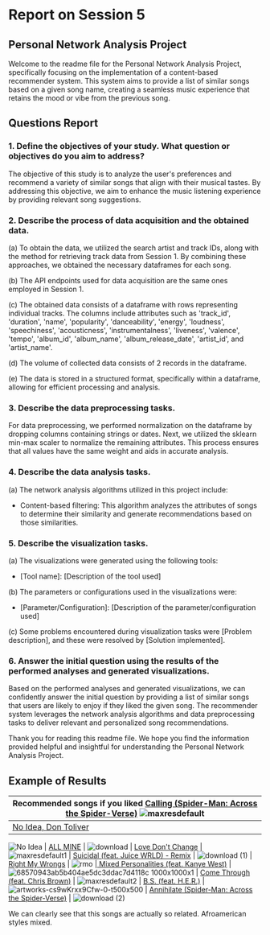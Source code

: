# Report on Session 5

## Personal Network Analysis Project

Welcome to the readme file for the Personal Network Analysis Project, specifically focusing on the implementation of a content-based recommender system. This system aims to provide a list of similar songs based on a given song name, creating a seamless music experience that retains the mood or vibe from the previous song.

## Questions Report

### 1. Define the objectives of your study. What question or objectives do you aim to address?

The objective of this study is to analyze the user's preferences and recommend a variety of similar songs that align with their musical tastes. By addressing this objective, we aim to enhance the music listening experience by providing relevant song suggestions.

### 2. Describe the process of data acquisition and the obtained data.

(a) To obtain the data, we utilized the search artist and track IDs, along with the method for retrieving track data from Session 1. By combining these approaches, we obtained the necessary dataframes for each song.

(b) The API endpoints used for data acquisition are the same ones employed in Session 1.

(c) The obtained data consists of a dataframe with rows representing individual tracks. The columns include attributes such as 'track_id', 'duration', 'name', 'popularity', 'danceability', 'energy', 'loudness', 'speechiness', 'acousticness', 'instrumentalness', 'liveness', 'valence', 'tempo', 'album_id', 'album_name', 'album_release_date', 'artist_id', and 'artist_name'.

(d) The volume of collected data consists of 2 records in the dataframe.

(e) The data is stored in a structured format, specifically within a dataframe, allowing for efficient processing and analysis.

### 3. Describe the data preprocessing tasks.

For data preprocessing, we performed normalization on the dataframe by dropping columns containing strings or dates. Next, we utilized the sklearn min-max scaler to normalize the remaining attributes. This process ensures that all values have the same weight and aids in accurate analysis.

### 4. Describe the data analysis tasks.

(a) The network analysis algorithms utilized in this project include:

- Content-based filtering: This algorithm analyzes the attributes of songs to determine their similarity and generate recommendations based on those similarities.

### 5. Describe the visualization tasks.

(a) The visualizations were generated using the following tools:

- [Tool name]: [Description of the tool used]

(b) The parameters or configurations used in the visualizations were:

- [Parameter/Configuration]: [Description of the parameter/configuration used]

(c) Some problems encountered during visualization tasks were [Problem description], and these were resolved by [Solution implemented].

### 6. Answer the initial question using the results of the performed analyses and generated visualizations.

Based on the performed analyses and generated visualizations, we can confidently answer the initial question by providing a list of similar songs that users are likely to enjoy if they liked the given song. The recommender system leverages the network analysis algorithms and data preprocessing tasks to deliver relevant and personalized song recommendations.

Thank you for reading this readme file. We hope you find the information provided helpful and insightful for understanding the Personal Network Analysis Project.



## Example of Results

| Recommended songs if you liked [Calling (Spider-Man: Across the Spider-Verse)](https://open.spotify.com/track/5rurggqwwudn9clMdcchxT?si=6f92fc189caa4c12) ![maxresdefault](https://github.com/Neilus03/Spotiflyers/assets/87651732/2a037263-1cc1-4e2e-9035-eda7bb59fc89)
| -----------|
| [No Idea, Don Toliver](https://open.spotify.com/track/7AzlLxHn24DxjgQX73F9fU?si=d92ad7280ed64ec4) |
![No Idea](https://github.com/Neilus03/Spotiflyers/assets/122691083/7a8c2ddb-8a0f-4175-8c5c-c4b544de413d)
| [ALL MINE](https://open.spotify.com/track/3U21A07gAloCc4P7J8rxcn?si=6f51abe5d6554e6a) |
![download](https://github.com/Neilus03/Spotiflyers/assets/87651732/91561cd0-aff7-4503-8823-9725e1562679)
| [Love Don't Change](https://open.spotify.com/track/6PmjWl0phNxc0R5OwkDdiZ?si=8feb2d0a357b43b5) |
![maxresdefault1](https://github.com/Neilus03/Spotiflyers/assets/87651732/bae7bbd5-8da6-4bf9-88d5-2010bd0af0f0)
| [Suicidal (feat. Juice WRLD) - Remix](https://open.spotify.com/track/4S2uhQE8L9V6p7rj7SiauJ?si=0d81034d0ec14050) |
![download (1)](https://github.com/Neilus03/Spotiflyers/assets/87651732/a5dec48a-02f5-4e08-ab25-3c7c990875f5)
| [Right My Wrongs](https://open.spotify.com/track/5rgrBsAFYMun6yhtnLKRPz?si=bdfe4ff735c84580) |
![rmo](https://github.com/Neilus03/Spotiflyers/assets/122691083/733179dc-e61d-4ee8-a30e-be25618135a1)
|[ Mixed Personalities (feat. Kanye West)](https://open.spotify.com/track/6vWEAOUSxohKxhp0K1BsxL?si=c9ececee29064e9a) |
![68570943ab5b404ae5dc3ddac7d4118c 1000x1000x1](https://github.com/Neilus03/Spotiflyers/assets/87651732/aff0c431-d881-4ee6-8016-2731b27c54e0)
| [Come Through (feat. Chris Brown)](https://open.spotify.com/track/3krZxyBsWEHfEfJegYaWTd?si=e746387b646f4391) |
![maxresdefault2](https://github.com/Neilus03/Spotiflyers/assets/87651732/0551ea00-88be-42c1-b8b9-de2f47ddda0d)
| [B.S. (feat. H.E.R.)](https://open.spotify.com/track/63wx9vdskaXbYxyDx4oJCZ?si=159cf9fa5dcb4bc0) |
![artworks-cs9wKrxx9Cfw-0-t500x500](https://github.com/Neilus03/Spotiflyers/assets/87651732/81234e15-8183-4672-81f7-43d58e18c698)
| [Annihilate (Spider-Man: Across the Spider-Verse)](https://open.spotify.com/track/39MK3d3fonIP8Mz9oHCTBB?si=338beab264d54ae1) |
![download (2)](https://github.com/Neilus03/Spotiflyers/assets/87651732/ed6238c9-1043-471c-a33c-c8232b757394)


We can clearly see that this songs are actually so related. Afroamerican styles mixed. 

